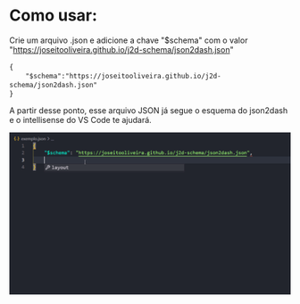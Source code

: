 # Como usar:
Crie um arquivo .json e adicione a chave "$schema" com o valor "https://joseitooliveira.github.io/j2d-schema/json2dash.json"
```
{
    "$schema":"https://joseitooliveira.github.io/j2d-schema/json2dash.json"
}
```
A partir desse ponto, esse arquivo JSON já segue o esquema do json2dash e o intellisense do VS Code te ajudará.

![Funcionamento](./exemplo.gif)